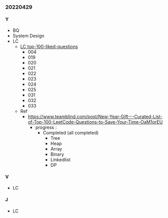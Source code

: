 ### 20220429

#### Y
- BQ
- System Design
- LC
  - [LC top-100-liked-questions](https://leetcode.com/problem-list/top-100-liked-questions/?page=1&fbclid=IwAR2MzUDDOscDklba5gL815lkLKzxK-zOR2WV2-W80_gRmvtfAsNWyut_USw)
    - 004
    - 019
    - 020
    - 021
    - 022
    - 023
    - 024
    - 025
    - 031
    - 032
    - 033
  - Ref
    - https://www.teamblind.com/post/New-Year-Gift---Curated-List-of-Top-100-LeetCode-Questions-to-Save-Your-Time-OaM1orEU
      - progress :
        - Completed (all completed)
          - Tree
          - Heap
          - Array
          - Binary
          - Linkedlist
          - DP
#### V
  - LC

#### J
  - LC
